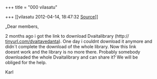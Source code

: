 +++
title = "000 vilasatu"

+++
[[vilasatu	2012-04-14, 18:47:32 [Source](https://groups.google.com/g/samskrita/c/T9FH3p2CW10)]]



„Dear members,  
  
2 months ago i got the link to download Dvaitalibrary (http://  
[tinyurl.com/dvaitavedanta](http://tinyurl.com/dvaitavedanta)). One day i couldnt download it anymore and  
didn´t complete the download of the whole library. Now this link  
doesnt work and the library is no more there. Probably somebody  
downloaded the whole Dvaitalibrary and can share it? We will be  
obliged for the help.  
  
Karl

